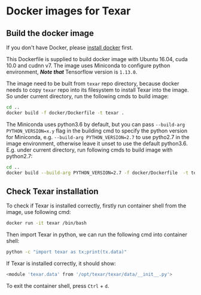 # Docker images for Texar

## Build the docker image

If you don't have Docker, please [install docker](https://docs.docker.com/engine/installation/) first.

This Dockerfile is supplied to build docker image with Ubuntu 16.04, cuda 10.0 and cudnn v7. The image uses Miniconda to configure python environment, ***Note that*** Tensorflow version is `1.13.0`. 

The image need to be built from `texar` repo directory, because docker needs to copy `texar` repo into its filesystem to install Texar into the image. So under current directory, run the following cmds to build image:

```bash
cd .. 
docker build -f docker/Dockerfile -t texar .
```

The Miniconda uses python3.6 by default, but you can pass `--build-arg PYTHON_VERSION=x.y` flag in the building cmd to specify the python version for Miniconda, e.g. `--build-arg PYTHON_VERSION=2.7` to use pytho2.7 in the image environment, otherwise leave it unset to use the default python3.6. E.g. under current directory, run following cmds to build image with python2.7:

```bash
cd ..
docker build --build-arg PYTHON_VERSION=2.7 -f docker/Dockerfile  -t texar  . 
```

## Check Texar installation

To check if Texar is installed correctly, firstly run container shell from the image, use following cmd:

```bash
docker run -it texar /bin/bash
```

Then import Texar in python, we can run the following cmd into container shell:

```bash
python -c "import texar as tx;print(tx.data)"
```

If Texar is installed correctly, it should show:

```bash
<module 'texar.data' from '/opt/texar/texar/data/__init__.py'>
```

To exit the container shell, press `Ctrl` + `d`.

